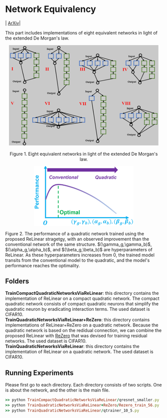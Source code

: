 # Network Equivalency
| [ArXiv](https://arxiv.org/abs/2002.02515)|

This part includes implementations of eight equivalent networks in light of the extended De Morgan's law.

<p align="center">
  <img width="480" src="https://github.com/FengleiFan/Duality/blob/master/equivalent_networks.png">
</p>

<p align="center">
  Figure 1. Eight equivalent networks in light of the extended De Morgan's law.
</p>

<p align="center">
  <img width="320" src="https://github.com/FengleiFan/ReLinear/blob/main/Figure_guaranteed_improvements.png">
</p>

<p align="left">
  Figure 2. The performance of a quadratic network trained using the proposed ReLinear stragetgy, with an observed improvement than the conventional network of the same structure. $(\gamma_g,\gamma_b)$, $(\alpha_g,\alpha_b)$, and $(\beta_g,\beta_b)$ are hyperparameters of ReLinear. As these hyperparameters increases from 0, the trained model transits from the conventional model to the quadratic, and the model's performance reaches the optimality.
</p>

## Folders 
**TrainCompactQuadraticNetworksViaReLinear**: this directory contains the implementation of ReLinear on a compact quadratic network. The compact quadratic network consists of compact quadratic neurons that simplify the quadratic neuron by eradicating interaction terms. The used dataset is CIFAR10.<br/>
**TrainQuadraticNetworksViaReLinear+ReZero**: this directory contains implementations of ReLinear+ReZero on a quadratic network. Because the quadratic network is based on the redidual connection, we can combine the proposed ReLinear with [ReZero](https://arxiv.org/pdf/2003.04887.pdf) that was devised for training residual networks. The used dataset is CIFAR10. <br/>
**TrainQuadraticNetworksViaReLinear**: this directory contains the implementation of ReLinear on a quadratic network. The used dataset is CIFAR10.<br/>


## Running Experiments

Please first go to each directory. Each directory consists of two scripts. One is about the network, and the other is the main file.  

```ruby
>> python TrainCompactQuadraticNetworksViaReLinear/qresnet_smaller.py           
>> python TrainQuadraticNetworksViaReLinear+ReZero/Rezero_train_56.py    
>> python TrainQuadraticNetworksViaReLinear/qtrainer_10_5.py        
```

